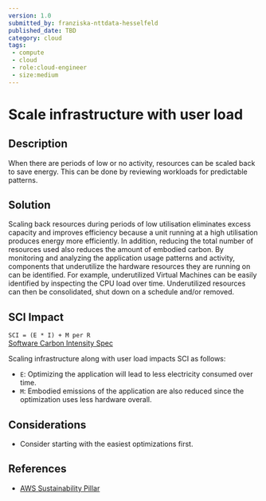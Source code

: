 ```yaml
---
version: 1.0
submitted_by: franziska-nttdata-hesselfeld
published_date: TBD
category: cloud
tags: 
 - compute
 - cloud
 - role:cloud-engineer
 - size:medium
---
```


# Scale infrastructure with user load

## Description

When there are periods of low or no activity, resources can be scaled back to save energy. This can be done by reviewing workloads for predictable patterns.

## Solution

Scaling back resources during periods of low utilisation eliminates excess capacity and improves efficiency because a unit running at a high utilisation produces energy more efficiently. In addition, reducing the total number of resources used also reduces the amount of embodied carbon. 
By monitoring and analyzing the application usage patterns and activity, components that underutilize the hardware resources they are running on can be identified. For example, underutilized Virtual Machines can be easily identified by inspecting the CPU load over time. Underutilized resources can then be consolidated, shut down on a schedule and/or removed.

## SCI Impact

`SCI = (E * I) + M per R`  
[Software Carbon Intensity Spec](https://grnsft.org/sci)

Scaling infrastructure along with user load impacts SCI as follows:

- `E`: Optimizing the application will lead to less electricity consumed over time.
- `M`: Embodied emissions of the application are also reduced since the optimization uses less hardware overall.

## Considerations

- Consider starting with the easiest optimizations first.

## References

- [AWS Sustainability Pillar](https://docs.aws.amazon.com/wellarchitected/latest/sustainability-pillar/sus_sus_user_a2.html)
